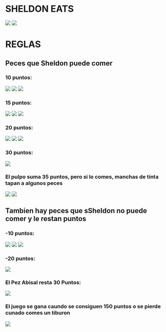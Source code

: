 # SHELDON EATS


![](https://github.com/lpangaro/GAME/blob/main/juego.png)
![](https://github.com/lpangaro/GAME/blob/main/burbuja.png)

# REGLAS
## Peces que Sheldon puede comer 
### 10 puntos:
![](https://github.com/lpangaro/GAME/blob/main/img/pez1.png)
![](https://github.com/lpangaro/GAME/blob/main/img/pez13.png)
![](https://github.com/lpangaro/GAME/blob/main/img/pez15.png)

### 15 puntos:
![](https://github.com/lpangaro/GAME/blob/main/img/pez11.png)
![](https://github.com/lpangaro/GAME/blob/main/img/pez12.png)
![](https://github.com/lpangaro/GAME/blob/main/img/pez5.png)

### 20 puntos:
![](https://github.com/lpangaro/GAME/blob/main/img/pez2.png)
![](https://github.com/lpangaro/GAME/blob/main/img/pez3.png)
![](https://github.com/lpangaro/GAME/blob/main/img/pez14.png)

### 30 puntos:
![](https://github.com/lpangaro/GAME/blob/main/img/pez6.png)

### El pulpo suma 35 puntos, pero si lo comes, manchas de tinta tapan a algunos peces
![](https://github.com/lpangaro/GAME/blob/main/img/pulpo.png)
![](https://github.com/lpangaro/GAME/blob/main/tinta.png)

## Tambien hay peces que sSheldon no puede comer y le restan puntos
### -10 puntos:
![](https://github.com/lpangaro/GAME/blob/main/img/globo1.png)
![](https://github.com/lpangaro/GAME/blob/main/img/globo2.png)
![](https://github.com/lpangaro/GAME/blob/main/img/globo3.png)

### -20 puntos:
![](https://github.com/lpangaro/GAME/blob/main/img/medusa.png)

### El Pez Abisal resta 30 Puntos:
![](https://github.com/lpangaro/GAME/blob/main/img/abisal.png)

### El juego se gana caundo se consiguen 150 puntos o se pierde cunado comes un tiburon
![](https://github.com/lpangaro/GAME/blob/main/img/malo1.png)
